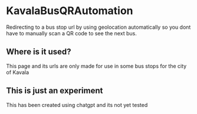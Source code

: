 # KavalaBusQRAutomation
Redirecting to a bus stop url by using geolocation automatically so you dont have to manually scan a QR code to see the next bus. 
## Where is it used? 
This page and its urls are only made for use in some bus stops for the city of Kavala

## This is just an experiment
This has been created using chatgpt and its not yet tested
